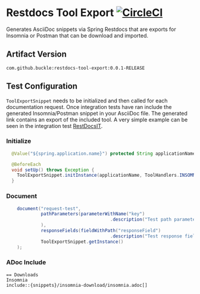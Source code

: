 # Restdocs Tool Export [![CircleCI](https://circleci.com/gh/buckle/restdocs-tool-export/tree/master.svg?style=svg)](https://circleci.com/gh/buckle/restdocs-tool-export/tree/master)

Generates AsciiDoc snippets via Spring Restdocs that are exports for Insomnia or Postman that can be download and imported. 

## Artifact Version
`com.github.buckle:restdocs-tool-export:0.0.1-RELEASE`

## Test Configuration

`ToolExportSnippet` needs to be initialized and then called for each documentation request. Once integration tests have ran 
include the generated Insomnia/Postman snippet in your AsciiDoc file. The generated link contains an export of the included tool. 
A very simple example can be seen in the integration test [RestDocsIT](src/test/java/restdocs/tool/export/RestDocsIT.java).

### Initialize
```java
  @Value("${spring.application.name}") protected String applicationName;

  @BeforeEach
  void setUp() throws Exception {
    ToolExportSnippet.initInstance(applicationName, ToolHandlers.INSOMNIA);
  }
```

### Document
```java
    document("request-test",
             pathParameters(parameterWithName("key")
                                       .description("Test path parameter")
             ),
             responseFields(fieldWithPath("responseField")
                                       .description("Test response field")),
             ToolExportSnippet.getInstance()
    );
```

### ADoc Include
```
== Downloads
Insomnia
include::{snippets}/insomnia-download/insomnia.adoc[]
```
